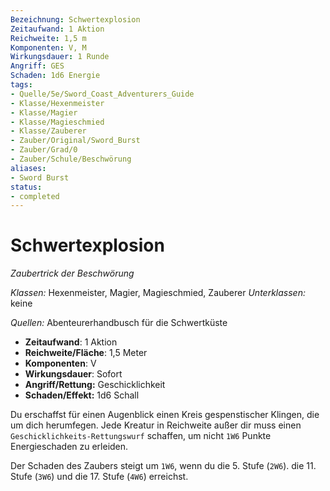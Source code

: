 ```yaml
---
Bezeichnung: Schwertexplosion
Zeitaufwand: 1 Aktion
Reichweite: 1,5 m
Komponenten: V, M
Wirkungsdauer: 1 Runde
Angriff: GES
Schaden: 1d6 Energie
tags: 
- Quelle/5e/Sword_Coast_Adventurers_Guide
- Klasse/Hexenmeister
- Klasse/Magier
- Klasse/Magieschmied
- Klasse/Zauberer
- Zauber/Original/Sword_Burst
- Zauber/Grad/0
- Zauber/Schule/Beschwörung
aliases: 
- Sword Burst
status:
- completed
---
```

# Schwertexplosion
_Zaubertrick der Beschwörung_

_Klassen:_ Hexenmeister, Magier, Magieschmied, Zauberer
_Unterklassen:_ keine

_Quellen:_ Abenteurerhandbusch für die Schwertküste

- **Zeitaufwand**: 1 Aktion
- **Reichweite/Fläche**: 1,5 Meter
- **Komponenten**: V
- **Wirkungsdauer**: Sofort
- **Angriff/Rettung:** Geschicklichkeit
- **Schaden/Effekt:** 1d6 Schall

Du erschaffst für einen Augenblick einen Kreis gespenstischer Klingen, die um dich herumfegen. Jede Kreatur in Reichweite außer dir muss einen `Geschicklichkeits-Rettungswurf` schaffen, um nicht `1W6` Punkte Energieschaden zu erleiden.

Der Schaden des Zaubers steigt um `1W6`, wenn du die 5. Stufe (`2W6`). die 11. Stufe (`3W6`) und die 17. Stufe (`4W6`) erreichst.